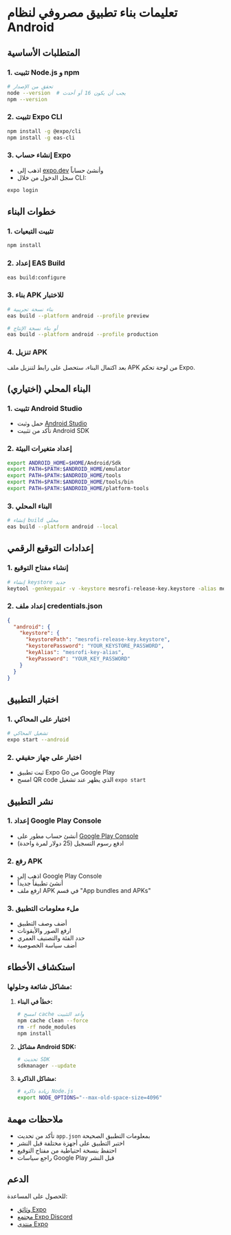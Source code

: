 # تعليمات بناء تطبيق مصروفي لنظام Android

## المتطلبات الأساسية

### 1. تثبيت Node.js و npm
```bash
# تحقق من الإصدار
node --version  # يجب أن يكون 16 أو أحدث
npm --version
```

### 2. تثبيت Expo CLI
```bash
npm install -g @expo/cli
npm install -g eas-cli
```

### 3. إنشاء حساب Expo
- اذهب إلى [expo.dev](https://expo.dev) وأنشئ حساباً
- سجل الدخول من خلال CLI:
```bash
expo login
```

## خطوات البناء

### 1. تثبيت التبعيات
```bash
npm install
```

### 2. إعداد EAS Build
```bash
eas build:configure
```

### 3. بناء APK للاختبار
```bash
# بناء نسخة تجريبية
eas build --platform android --profile preview

# أو بناء نسخة الإنتاج
eas build --platform android --profile production
```

### 4. تنزيل APK
بعد اكتمال البناء، ستحصل على رابط لتنزيل ملف APK من لوحة تحكم Expo.

## البناء المحلي (اختياري)

### 1. تثبيت Android Studio
- حمل وثبت [Android Studio](https://developer.android.com/studio)
- تأكد من تثبيت Android SDK

### 2. إعداد متغيرات البيئة
```bash
export ANDROID_HOME=$HOME/Android/Sdk
export PATH=$PATH:$ANDROID_HOME/emulator
export PATH=$PATH:$ANDROID_HOME/tools
export PATH=$PATH:$ANDROID_HOME/tools/bin
export PATH=$PATH:$ANDROID_HOME/platform-tools
```

### 3. البناء المحلي
```bash
# إنشاء build محلي
eas build --platform android --local
```

## إعدادات التوقيع الرقمي

### 1. إنشاء مفتاح التوقيع
```bash
# إنشاء keystore جديد
keytool -genkeypair -v -keystore mesrofi-release-key.keystore -alias mesrofi-key-alias -keyalg RSA -keysize 2048 -validity 10000
```

### 2. إعداد ملف credentials.json
```json
{
  "android": {
    "keystore": {
      "keystorePath": "mesrofi-release-key.keystore",
      "keystorePassword": "YOUR_KEYSTORE_PASSWORD",
      "keyAlias": "mesrofi-key-alias",
      "keyPassword": "YOUR_KEY_PASSWORD"
    }
  }
}
```

## اختبار التطبيق

### 1. اختبار على المحاكي
```bash
# تشغيل المحاكي
expo start --android
```

### 2. اختبار على جهاز حقيقي
- ثبت تطبيق Expo Go من Google Play
- امسح QR code الذي يظهر عند تشغيل `expo start`

## نشر التطبيق

### 1. إعداد Google Play Console
- أنشئ حساب مطور على [Google Play Console](https://play.google.com/console)
- ادفع رسوم التسجيل (25 دولار لمرة واحدة)

### 2. رفع APK
- اذهب إلى Google Play Console
- أنشئ تطبيقاً جديداً
- ارفع ملف APK في قسم "App bundles and APKs"

### 3. ملء معلومات التطبيق
- أضف وصف التطبيق
- ارفع الصور والأيقونات
- حدد الفئة والتصنيف العمري
- أضف سياسة الخصوصية

## استكشاف الأخطاء

### مشاكل شائعة وحلولها:

1. **خطأ في البناء:**
   ```bash
   # امسح cache وأعد التثبيت
   npm cache clean --force
   rm -rf node_modules
   npm install
   ```

2. **مشاكل Android SDK:**
   ```bash
   # تحديث SDK
   sdkmanager --update
   ```

3. **مشاكل الذاكرة:**
   ```bash
   # زيادة ذاكرة Node.js
   export NODE_OPTIONS="--max-old-space-size=4096"
   ```

## ملاحظات مهمة

- تأكد من تحديث `app.json` بمعلومات التطبيق الصحيحة
- اختبر التطبيق على أجهزة مختلفة قبل النشر
- احتفظ بنسخة احتياطية من مفتاح التوقيع
- راجع سياسات Google Play قبل النشر

## الدعم

للحصول على المساعدة:
- [وثائق Expo](https://docs.expo.dev/)
- [مجتمع Expo Discord](https://discord.gg/expo)
- [منتدى Expo](https://forums.expo.dev/)